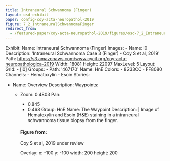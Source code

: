 ```yaml
---
title: Intraneural Schwannoma (Finger)
layout: osd-exhibit
paper: config-coy-acta-neuropathol-2019
figure: 7_2_IntraneuralSchwannomaFinger
redirect_from: 
  - /featured-paper/coy-acta-neuropathol-2019/figures/osd-7_2_IntraneuralSchwannomaFinger
---
```

Exhibit:
  Name: Intraneural Schwannoma (Finger)
  Images:
    - Name: i0
      Description: 'Intraneural Schwannoma Case 3 (Finger) - Coy S et al, 2019'
      Path: https://s3.amazonaws.com/www.cycif.org/coy-acta-neuropathologica-2019
      Width: 18081
      Height: 22097
      MaxLevel: 5
  Layout:
    Grid:
      - [i0]
  Groups:
    - Path: '467170'
      Name: HnE
      Colors:
        - 8233CC 
        - FF8080
      Channels:
        - Hematoxylin
        - Esoin
  Stories:
  - Name: Overview
    Description: 
    Waypoints:
    - Zoom: 0.4803
      Pan:
        - 0.845
        - 0.468
      Group: HnE
      Name: The Waypoint
      Description: |
        Image of Hematoxylin and Esoin (H&E) staining in a intraneural schwannoma tissue biopsy from the finger.

        #### Figure from:

        Coy S et al, 2019 under review 

      Overlay:
        x: -100
        y: -100
        width: 200
        height: 200